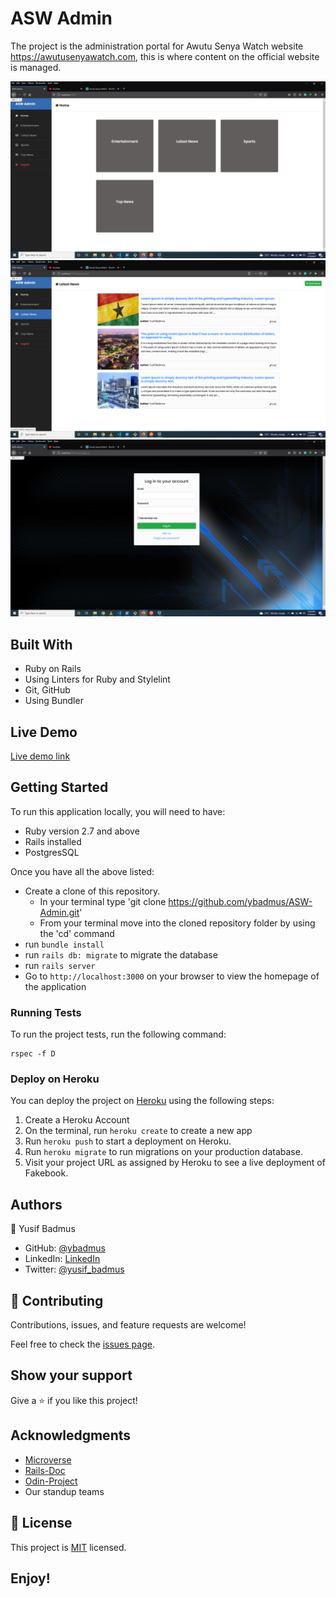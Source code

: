 # ASW Admin
The project is the administration portal for Awutu Senya Watch website https://awutusenyawatch.com, this is where content on the official website is managed.

![screenshot](https://raw.githubusercontent.com/ybadmus/ASW-Admin/api_v1/app_screenshot(1).png)
![screenshot](https://raw.githubusercontent.com/ybadmus/ASW-Admin/api_v1/app_screenshot(2).png)
![screenshot](https://raw.githubusercontent.com/ybadmus/ASW-Admin/api_v1/app_screenshot(3).png)

## Built With

- Ruby on Rails
- Using Linters for Ruby and Stylelint
- Git, GitHub
- Using Bundler

## Live Demo

 [Live demo link](https://sheltered-gorge-53806.herokuapp.com/)

## Getting Started

To run this application locally, you will need to have:

- Ruby version 2.7 and above
- Rails installed
- PostgresSQL

Once you have all the above listed:

- Create a clone of this repository. 
  - In your terminal type 'git clone https://github.com/ybadmus/ASW-Admin.git'
  - From your terminal move into the cloned repository folder by using the 'cd' command 
- run `bundle install`
- run `rails db: migrate` to migrate the database 
- run `rails server`
- Go to `http://localhost:3000` on your browser to view the homepage of the application 

### Running Tests

To run the project tests, run the following command:
```
rspec -f D
```

### Deploy on Heroku

You can deploy the project on [Heroku](https://www.heroku.com/) using the following steps:

1. Create a Heroku Account
2. On the terminal, run `heroku create` to create a new app
3. Run `heroku push` to start a deployment on Heroku.
4. Run `heroku migrate` to run migrations on your production database.
5. Visit your project URL as assigned by Heroku to see a live deployment of Fakebook.

## Authors

👤 Yusif Badmus

- GitHub: [@ybadmus](https://github.com/ybadmus) 
- LinkedIn: [LinkedIn](https://www.linkedin.com/in/ybadmus/)
- Twitter: [@yusif_badmus](https://twitter.com/yusif_badmus)

## 🤝 Contributing

Contributions, issues, and feature requests are welcome!

Feel free to check the [issues page](https://github.com/ybadmus/ASW-Admin/issues).

## Show your support

Give a ⭐️ if you like this project!

## Acknowledgments

- [Microverse](https://www.microverse.org)
- [Rails-Doc](https://guides.rubyonrails.org/)
- [Odin-Project](https://www.theodinproject.com/courses/ruby-on-rails/lessons/building-with-active-record-ruby-on-rails)
- Our standup teams

## 📝 License

<p>This project is <a href="LICENSE">MIT</a> licensed.</p>

## Enjoy!
